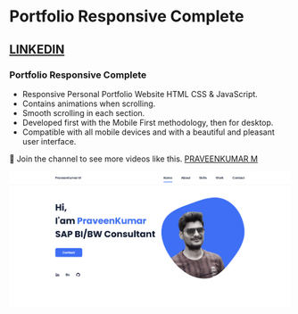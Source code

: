# Portfolio Responsive Complete
## [LINKEDIN](https://www.linkedin.com/in/praveen-kumar-m-01aab0135/)
### Portfolio Responsive Complete

- Responsive Personal Portfolio Website HTML CSS & JavaScript.
- Contains animations when scrolling.
- Smooth scrolling in each section.
- Developed first with the Mobile First methodology, then for desktop.
- Compatible with all mobile devices and with a beautiful and pleasant user interface.

💙 Join the channel to see more videos like this. [PRAVEENKUMAR M](https://www.linkedin.com/in/praveen-kumar-m-01aab0135/)

![preview img](/Preview.png)

